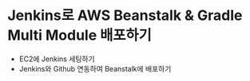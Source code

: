 # Jenkins로 AWS Beanstalk & Gradle Multi Module 배포하기

* EC2에 Jenkins 세팅하기
* Jenkins와 Github 연동하여 Beanstalk에 배포하기


